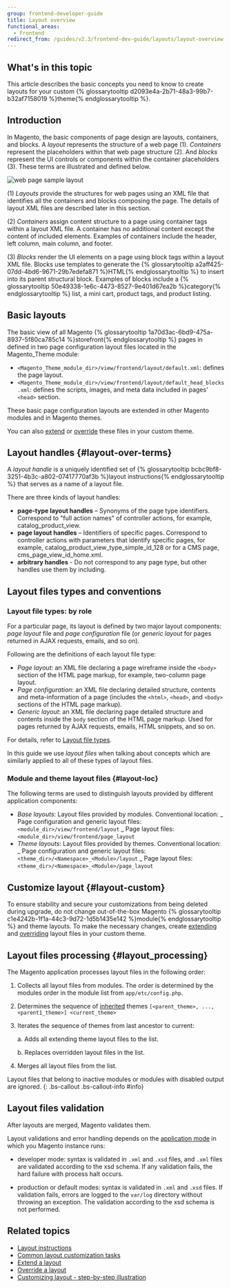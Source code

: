 ```yaml
---
group: frontend-developer-guide
title: Layout overview
functional_areas:
  - Frontend
redirect_from: /guides/v2.3/frontend-dev-guide/layouts/layout-overview.html
---
```


## What's in this topic

This article describes the basic concepts you need to know to create layouts for your custom {% glossarytooltip d2093e4a-2b71-48a3-99b7-b32af7158019 %}theme{% endglossarytooltip %}.

## Introduction

In Magento, the basic components of page design are layouts, containers, and blocks. A _layout_ represents the structure of a web page (1). _Containers_ represent the placeholders within that web page structure (2). And _blocks_ represent the UI controls or components within the container placeholders (3). These terms are illustrated and defined below.

![web page sample layout][layout]

(1) _Layouts_ provide the structures for web pages using an XML file that identifies all the containers and blocks composing the page. The details of layout XML files are described later in this section.

(2) _Containers_ assign content structure to a page using container tags within a layout XML file. A container has no additional content except the content of included elements. Examples of containers include the header, left column, main column, and footer.

(3) _Blocks_ render the UI elements on a page using block tags within a layout XML file. Blocks use templates to generate the {% glossarytooltip a2aff425-07dd-4bd6-9671-29b7edefa871 %}HTML{% endglossarytooltip %} to insert into its parent structural block. Examples of blocks include a {% glossarytooltip 50e49338-1e6c-4473-8527-9e401d67ea2b %}category{% endglossarytooltip %} list, a mini cart, product tags, and product listing.

## Basic layouts

The basic view of all Magento {% glossarytooltip 1a70d3ac-6bd9-475a-8937-5f80ca785c14 %}storefront{% endglossarytooltip %} pages in defined in two page configuration layout files located in the Magento_Theme module:

* `<Magento_Theme_module_dir>/view/frontend/layout/default.xml`: defines the page layout.
* `<Magento_Theme_module_dir>/view/frontend/layout/default_head_blocks.xml`: defines the scripts, images, and meta data included in pages' `<head>` section.

These basic page configuration layouts are extended in other Magento modules and in Magento themes.

You can also [extend] or [override] these files in your custom theme.

## Layout handles {#layout-over-terms}

A _layout handle_ is a uniquely identified set of {% glossarytooltip bcbc9bf8-3251-4b3c-a802-07417770af3b %}layout instructions{% endglossarytooltip %} that serves as a name of a layout file.

There are three kinds of layout handles:

* **page-type layout handles** – Synonyms of the page type identifiers. Correspond to "full action names" of controller actions, for example, catalog_product_view.
* **page layout handles** – Identifiers of specific pages. Correspond to controller actions with parameters that identify specific pages, for example, catalog_product_view_type_simple_id_128 or for a CMS page, cms_page_view_id_home.xml.
* **arbitrary handles** - Do not correspond to any page type, but other handles use them by including.

## Layout files types and conventions

### Layout file types: by role

For a particular page, its layout is defined by two major layout components: _page layout_ file and _page configuration_ file (or _generic layout_ for pages returned in AJAX requests, emails, and so on).

Following are the definitions of each layout file type:

* _Page layout_: an XML file declaring a page wireframe inside the `<body>` section of the HTML page markup, for example, two-column page layout.
* _Page configuration_: an XML file declaring detailed structure, contents and meta-information of a page (includes the `<html>`, `<head>`, and `<body>` sections of the HTML page markup).
* _Generic layout_: an XML file declaring page detailed structure and contents inside the `body` section of the HTML page markup. Used for pages returned by AJAX requests, emails, HTML snippets, and so on.

For details, refer to [Layout file types].

In this guide we use _layout files_ when talking about concepts which are similarly applied to all of these types of layout files.

### Module and theme layout files {#layout-loc}

The following terms are used to distinguish layouts provided by different application components:

* _Base layouts_: Layout files provided by modules. Conventional location:
  		_ Page configuration and generic layout files: `<module_dir>/view/frontend/layout`
  		_ Page layout files: `<module_dir>/view/frontend/page_layout`
* _Theme layouts_: Layout files provided by themes. Conventional location:
  		_ Page configuration and generic layout files: `<theme_dir>/<Namespace>_<Module>/layout`
  		_ Page layout files: `<theme_dir>/<Namespace>_<Module>/page_layout`

## Customize layout {#layout-custom}

To ensure stability and secure your customizations from being deleted during upgrade, do not change out-of-the-box Magento {% glossarytooltip c1e4242b-1f1a-44c3-9d72-1d5b1435e142 %}module{% endglossarytooltip %} and theme layouts.
To make the necessary changes, create [extending][extend] and [overriding][override] layout files in your custom theme.

## Layout files processing {#layout_processing}

The Magento application processes layout files in the following order:

1. Collects all layout files from modules. The order is determined by the modules order in the module list from `app/etc/config.php`.
2. Determines the sequence of [inherited] themes `[<parent_theme>, ..., <parent1_theme>] <current_theme>`
3. Iterates the sequence of themes from last ancestor to current:

   a.	Adds all extending theme layout files to the list.

   b.	Replaces overridden layout files in the list.

4. Merges all layout files from the list.

Layout files that belong to inactive modules or modules with disabled output are ignored.
{: .bs-callout .bs-callout-info #info}

## Layout files validation

After layouts are merged, Magento validates them.

Layout validations and error handling depends on the [application mode] in which you Magento instance runs:

* developer mode: syntax is validated in `.xml` and `.xsd` files, and `.xml` files are validated according to the xsd schema. If any validation fails, the hard failure with process halt occurs.

* production or default modes: syntax is validated in `.xml` and `.xsd` files. If validation fails, errors are logged to the `var/log` directory without throwing an exception. The validation according to the xsd schema is not performed.

## Related topics

* [Layout instructions]
* [Common layout customization tasks]
* [Extend a layout][extend]
* [Override a layout][override]
* [Customizing layout - step-by-step illustration]

<!-- Link definitions -->

[extend]: {{page.baseurl}}/frontend-development/layouts/extend.html

[override]: {{page.baseurl}}/frontend-development/layouts/override.html

[layout file types]: {{page.baseurl}}/frontend-development/layouts/file-types.html

[inherited]: {{page.baseurl}}/frontend-development/themes/set-inheritance.html

[application mode]: {{page.baseurl}}/configure/application-initialization/magento-modes.html

[layout instructions]: {{page.baseurl}}/frontend-development/layouts/xml-instructions.html

[common layout customization tasks]: {{page.baseurl}}/frontend-development/layouts/common-customization-tasks.html

[customizing layout - step-by-step illustration]: {{page.baseurl}}/frontend-development/layouts/sample-customization.html

<!-- Image Definitions -->

[layout]: {{site.baseurl}}/static/images/layouts_block_containers_defn21.png

